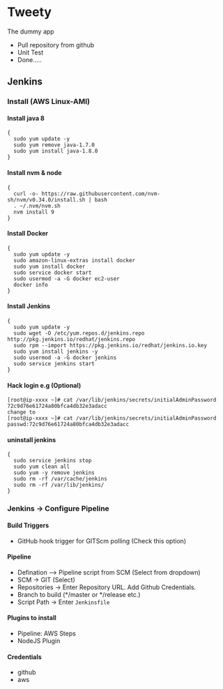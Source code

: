 # Tweety
The dummy app
* Pull repository from github
* Unit Test 
* Done.....


## Jenkins

### Install (AWS Linux-AMI)

#### Install java 8

```
{
  sudo yum update -y
  sudo yum remove java-1.7.0
  sudo yum install java-1.8.0
}	
```

#### Install nvm & node
```
{
  curl -o- https://raw.githubusercontent.com/nvm-sh/nvm/v0.34.0/install.sh | bash
  . ~/.nvm/nvm.sh
  nvm install 9
}
```

#### Install Docker
```
{
  sudo yum update -y
  sudo amazon-linux-extras install docker
  sudo yum install docker
  sudo service docker start
  sudo usermod -a -G docker ec2-user
  docker info
}
```

#### Install Jenkins
```
{
  sudo yum update -y
  sudo wget -O /etc/yum.repos.d/jenkins.repo http://pkg.jenkins.io/redhat/jenkins.repo
  sudo rpm --import https://pkg.jenkins.io/redhat/jenkins.io.key
  sudo yum install jenkins -y
  sudo usermod -a -G docker jenkins
  sudo service jenkins start
}
```

#### Hack login e.g (Optional)
```
[root@ip-xxxx ~]# cat /var/lib/jenkins/secrets/initialAdminPassword
72c9d76e61724a80bfca4db32e3adacc
change to 
[root@ip-xxxx ~]# cat /var/lib/jenkins/secrets/initialAdminPassword
passwd:72c9d76e61724a80bfca4db32e3adacc
```

#### uninstall jenkins
```
{
  sudo service jenkins stop
  sudo yum clean all
  sudo yum -y remove jenkins
  sudo rm -rf /var/cache/jenkins
  sudo rm -rf /var/lib/jenkins/
}
```

### Jenkins -> Configure Pipeline
#### Build Triggers
* GitHub hook trigger for GITScm polling (Check this option)

#### Pipeline
* Defination --> Pipeline script from SCM (Select from dropdown)
* SCM -> GIT (Select)
* Repositories -> Enter Repository URL. Add Github Credentials.
* Branch to build (*/master or */release etc.)
* Script Path -> Enter `Jenkinsfile`

#### Plugins to install
* Pipeline: AWS Steps
* NodeJS Plugin

#### Credentials
* github
* aws
